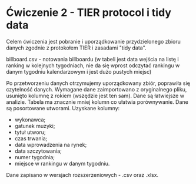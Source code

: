 # Ćwiczenie 2 - TIER protocol i tidy data

Celem ćwiczenia jest pobranie i uporządkowanie przydzielonego zbioru danych zgodnie z protokołem TIER i zasadami "tidy data".

billboard.csv - notowania billboardu (w tabeli jest data wejścia na listę i ranking w kolejnych tygodniach, nie da się wprost odczytać rankingu w danym tygodniu kalendarzowym i jest dużo pustych miejsc)

Po przetworzeniu danych otrzymujemy uporządkowany zbiór, poprawiła się czytelność danych. Wymagane dane zaimportowano z oryginalnego pliku, usunięto kolumnę z rokiem (wszędzie jest ten sam). Dane są łatwiejsze w analizie. Tabela ma znacznie  mniej kolumn co ułatwia porównywanie. Dane są posortowane utworami.
Uzyskane kolumny:
* wykonawca;
* gatunek muzyki;
* tytuł utworu;
* czas trwania;
* data wprowadzenia na rynek;
* data szczytowania;
* numer tygodnia;
* miejsce w rankingu w danym tygodniu.

Dane zapisano w wersjach rozszerzeniowych - .csv oraz .xlsx.